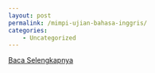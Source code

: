 ```yaml
---
layout: post
permalink: /mimpi-ujian-bahasa-inggris/
categories:
    - Uncategorized
---
```


[Baca Selengkapnya](/02)
